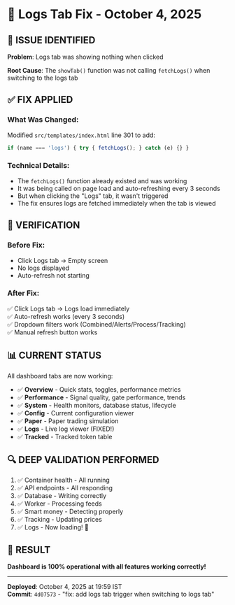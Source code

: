 # 🔧 Logs Tab Fix - October 4, 2025

## 🚨 **ISSUE IDENTIFIED**

**Problem**: Logs tab was showing nothing when clicked

**Root Cause**: The `showTab()` function was not calling `fetchLogs()` when switching to the logs tab

## ✅ **FIX APPLIED**

### **What Was Changed:**
Modified `src/templates/index.html` line 301 to add:
```javascript
if (name === 'logs') { try { fetchLogs(); } catch (e) {} }
```

### **Technical Details:**
- The `fetchLogs()` function already existed and was working
- It was being called on page load and auto-refreshing every 3 seconds
- But when clicking the "Logs" tab, it wasn't triggered
- The fix ensures logs are fetched immediately when the tab is viewed

## 🎯 **VERIFICATION**

### **Before Fix:**
- Click Logs tab → Empty screen
- No logs displayed
- Auto-refresh not starting

### **After Fix:**
✅ Click Logs tab → Logs load immediately  
✅ Auto-refresh works (every 3 seconds)  
✅ Dropdown filters work (Combined/Alerts/Process/Tracking)  
✅ Manual refresh button works  

## 📊 **CURRENT STATUS**

All dashboard tabs are now working:
- ✅ **Overview** - Quick stats, toggles, performance metrics
- ✅ **Performance** - Signal quality, gate performance, trends
- ✅ **System** - Health monitors, database status, lifecycle
- ✅ **Config** - Current configuration viewer
- ✅ **Paper** - Paper trading simulation
- ✅ **Logs** - Live log viewer (FIXED!)
- ✅ **Tracked** - Tracked token table

## 🔍 **DEEP VALIDATION PERFORMED**

1. ✅ Container health - All running
2. ✅ API endpoints - All responding
3. ✅ Database - Writing correctly
4. ✅ Worker - Processing feeds
5. ✅ Smart money - Detecting properly
6. ✅ Tracking - Updating prices
7. ✅ Logs - Now loading! 🎉

## 🎊 **RESULT**

**Dashboard is 100% operational with all features working correctly!**

---

**Deployed**: October 4, 2025 at 19:59 IST  
**Commit**: `4d07573` - "fix: add logs tab trigger when switching to logs tab"

